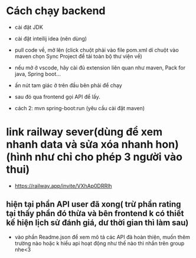 # Cách chạy backend
- cài đặt JDK
- cài đặt inteilij idea (nên dùng)
- pull code về, mở lên (click chuột phải vào file pom.xml dí chuột vào maven chọn Sync Project để tải toàn bộ thư viện về)
- nếu mở ở vscode, hãy cài đủ extension liên quan như maven, Pack for java, Spring boot...
- ấn nút tam giác ở trên đầu bên phải để chạy
- sau đó qua frontend gọi API để lấy.


- cách 2: mvn spring-boot:run (yêu cầu cài đặt maven)
# link railway sever(dùng để xem nhanh data và sửa xóa nhanh hon) (hình như chỉ cho phép 3 người vào thui)
- https://railway.app/invite/VXhAp0DRRlh

## hiện tại phần API user đã xong( trừ phần rating tại thấy phần đó thừa và bên frontend k có thiết kế hiện lịch sử đánh giá, dư thời gian thì làm sau)
- vào phần Readme.json để xem mô tả các API đã hoàn thiện, muốn thêm trường nào hoặc k hiểu api hoạt động như thế nào thì nhắn trên group nhe<3
